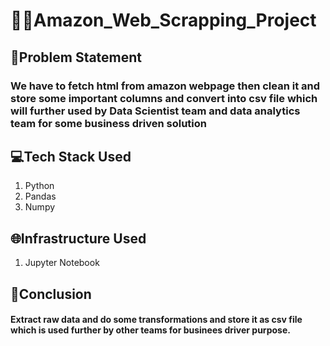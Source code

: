 # 👨‍💻Amazon_Web_Scrapping_Project

## 🤔Problem Statement
### We have to fetch html from amazon webpage  then clean it and store some important columns and convert into csv file which will further used by Data Scientist  team and data analytics team for some business driven solution

## 💻Tech Stack Used
1. Python
2. Pandas
3. Numpy

## 🌐Infrastructure Used
1. Jupyter Notebook

## 🔑Conclusion
#### Extract raw data and do some transformations and store it as csv file which is used further by other teams for businees driver purpose.
